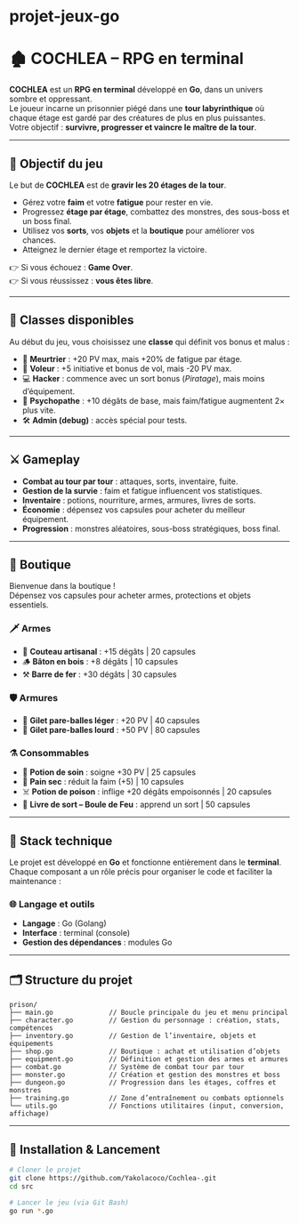 # projet-jeux-go

# 🏚️ COCHLEA – RPG en terminal

**COCHLEA** est un **RPG en terminal** développé en **Go**, dans un univers sombre et oppressant.  
Le joueur incarne un prisonnier piégé dans une **tour labyrinthique** où chaque étage est gardé par des créatures de plus en plus puissantes.  
Votre objectif : **survivre, progresser et vaincre le maître de la tour**.  

---

## 🎯 Objectif du jeu
Le but de **COCHLEA** est de **gravir les 20 étages de la tour**.  

- Gérez votre **faim** et votre **fatigue** pour rester en vie.  
- Progressez **étage par étage**, combattez des monstres, des sous-boss et un boss final.  
- Utilisez vos **sorts**, vos **objets** et la **boutique** pour améliorer vos chances.  
- Atteignez le dernier étage et remportez la victoire.  

👉 Si vous échouez : **Game Over**.  
👉 Si vous réussissez : **vous êtes libre**.  

---

## 🧍 Classes disponibles
Au début du jeu, vous choisissez une **classe** qui définit vos bonus et malus :  

- 🔪 **Meurtrier** : +20 PV max, mais +20% de fatigue par étage.  
- 🥷 **Voleur** : +5 initiative et bonus de vol, mais -20 PV max.  
- 💻 **Hacker** : commence avec un sort bonus (*Piratage*), mais moins d’équipement.  
- 👹 **Psychopathe** : +10 dégâts de base, mais faim/fatigue augmentent 2× plus vite.  
- 🛠️ **Admin (debug)** : accès spécial pour tests.  

---

## ⚔️ Gameplay
- **Combat au tour par tour** : attaques, sorts, inventaire, fuite.  
- **Gestion de la survie** : faim et fatigue influencent vos statistiques.  
- **Inventaire** : potions, nourriture, armes, armures, livres de sorts.  
- **Économie** : dépensez vos capsules pour acheter du meilleur équipement.  
- **Progression** : monstres aléatoires, sous-boss stratégiques, boss final.  

---

## 🛒 Boutique
Bienvenue dans la boutique !  
Dépensez vos capsules pour acheter armes, protections et objets essentiels.  

### 🗡️ Armes
- 🔪 **Couteau artisanal** : +15 dégâts | 20 capsules  
- 🪵 **Bâton en bois** : +8 dégâts | 10 capsules  
- ⚒️ **Barre de fer** : +30 dégâts | 30 capsules  

### 🛡️ Armures
- 👕 **Gilet pare-balles léger** : +20 PV | 40 capsules  
- 🧥 **Gilet pare-balles lourd** : +50 PV | 80 capsules  

### ⚗️ Consommables
- 🍷 **Potion de soin** : soigne +30 PV | 25 capsules  
- 🍞 **Pain sec** : réduit la faim (+5) | 10 capsules  
- ☠️ **Potion de poison** : inflige +20 dégâts empoisonnés | 20 capsules  
- 📘 **Livre de sort – Boule de Feu** : apprend un sort | 50 capsules  

---

## 🔧 Stack technique  

Le projet est développé en **Go** et fonctionne entièrement dans le **terminal**.  
Chaque composant a un rôle précis pour organiser le code et faciliter la maintenance :  

### 🌐 Langage et outils
- **Langage** : Go (Golang)  
- **Interface** : terminal (console)  
- **Gestion des dépendances** : modules Go
  
---
## 🗂️ Structure du projet

```text
prison/
├── main.go              // Boucle principale du jeu et menu principal
├── character.go         // Gestion du personnage : création, stats, compétences
├── inventory.go         // Gestion de l’inventaire, objets et équipements
├── shop.go              // Boutique : achat et utilisation d’objets
├── equipment.go         // Définition et gestion des armes et armures
├── combat.go            // Système de combat tour par tour
├── monster.go           // Création et gestion des monstres et boss
├── dungeon.go           // Progression dans les étages, coffres et monstres
├── training.go          // Zone d’entraînement ou combats optionnels
└── utils.go             // Fonctions utilitaires (input, conversion, affichage)
```
---

## 🚀 Installation & Lancement

```bash
# Cloner le projet
git clone https://github.com/Yakolacoco/Cochlea-.git
cd src

# Lancer le jeu (via Git Bash)
go run *.go



